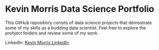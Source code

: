 # Kevin Morris Data Science Portfolio
This GitHub repositiory consits of data science projects that demostrate some of my skills as a budding data scientist. Feel free to explore the prohject folders and review some of my work. 

LinkedIn: [Kevin Morris LinkedIn](https://www.linkedin.com/in/kevin-m-530572120/)
